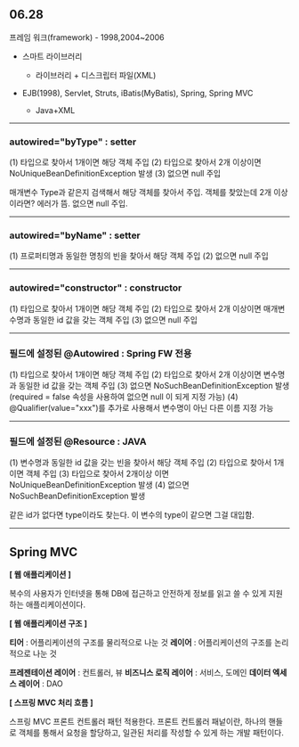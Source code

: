 ## 06.28

프레임 워크(framework) - 1998,2004~2006

- 스마트 라이브러리
  - 라이브러리 + 디스크립터 파일(XML)                                                                      

- EJB(1998), Servlet, Struts, iBatis(MyBatis), Spring, Spring MVC
  - Java+XML 

---

### autowired="byType"  : setter

(1) 타입으로 찾아서 1개이면 해당 객체 주입
(2) 타입으로 찾아서 2개 이상이면 NoUniqueBeanDefinitionException 발생
(3) 없으면 null 주입

매개변수 Type과 같은지 검색해서 해당 객체를 찾아서 주입. 객체를 찾았는데 2개 이상이라면? 에러가 뜸. 없으면 null 주입. 

--------

### autowired="byName"  : setter

(1) 프로퍼티명과 동일한 명칭의 빈을 찾아서 해당 객체 주입
(2) 없으면 null 주입

---

### autowired="constructor"  : constructor 

(1) 타입으로 찾아서 1개이면 해당 객체 주입
(2) 타입으로 찾아서 2개 이상이면 매개변수명과 동일한 id 값을 갖는 객체 주입
(3) 없으면 null 주입

---

### 필드에 설정된 @Autowired : Spring FW 전용

(1) 타입으로 찾아서 1개이면 해당 객체 주입
(2) 타입으로 찾아서 2개 이상이면 변수명과 동일한 id 값을 갖는 객체 주입
(3) 없으면 NoSuchBeanDefinitionException 발생
     (required = false 속성을 사용하여 없으면 null 이 되게 지정 가능)
(4) @Qualifier(value="xxx")를 추가로 사용해서 변수명이 아닌 다른 이름 지정 가능 

---

### 필드에 설정된 @Resource  : JAVA

(1) 변수명과 동일한 id 값을 갖는 빈을 찾아서 해당 객체 주입
(2) 타입으로 찾아서 1개이면 객체 주입
(3) 타입으로 찾아서 2개이상 이면 NoUniqueBeanDefinitionException 발생
(4) 없으면 NoSuchBeanDefinitionException 발생

 같은 id가 없다면 type이라도 찾는다. 이 변수의 type이 같으면 그걸 대입함.

---

## Spring MVC 

**[ 웹 애플리케이션 ]**

복수의 사용자가 인터넷을 통해 DB에 접근하고 안전하게 정보를 읽고 쓸 수 있게 지원하는 애플리케이션이다. 

**[ 웹 애플리케이션 구조 ]** 

**티어** : 어플리케이션의 구조를 물리적으로 나눈 것                                                                                                                **레이어** : 어플리케이션의 구조를 논리적으로 나눈 것                                              

**프레젠테이션 레이어** : 컨트롤러, 뷰                                                                                                                                **비즈니스 로직 레이어** : 서비스, 도메인                                                                                                                    **데이터 엑세스 레이어** : DAO 

**[ 스프링 MVC 처리 흐름 ]**

스프링 MVC 프론트 컨트롤러 패턴 적용한다. 프론트 컨트롤러 패넡이란, 하나의 핸들로 객체를 통해서 요청을 할당하고, 일관된 처리를 작성할 수 있게 하는 개발 패턴이다. 

